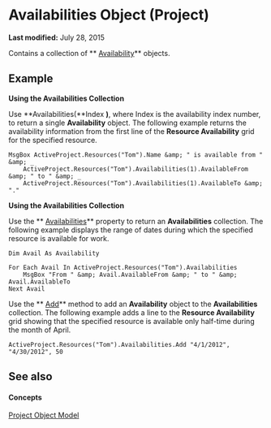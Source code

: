 
# Availabilities Object (Project)

 **Last modified:** July 28, 2015

 Contains a collection of ** [Availability](2b832aed-2b58-f020-2a2c-8756ec7ec1a4.md)** objects.

## Example

 **Using the Availabilities Collection**

Use  **Availabilities(**Index **)**, where Index is the availability index number, to return a single  **Availability** object. The following example returns the availability information from the first line of the **Resource Availability** grid for the specified resource.




```
MsgBox ActiveProject.Resources("Tom").Name &amp; " is available from " &amp; _  
    ActiveProject.Resources("Tom").Availabilities(1).AvailableFrom &amp; " to " &amp; _  
    ActiveProject.Resources("Tom").Availabilities(1).AvailableTo &amp; "."  

```

 **Using the Availabilities Collection**

Use the  ** [Availabilities](1525ba2e-49c1-216a-0b45-008e866163d5.md)** property to return an **Availabilities** collection. The following example displays the range of dates during which the specified resource is available for work.




```
Dim Avail As Availability  

For Each Avail In ActiveProject.Resources("Tom").Availabilities  
    MsgBox "From " &amp; Avail.AvailableFrom &amp; " to " &amp; Avail.AvailableTo  
Next Avail
```

Use the  ** [Add](4506674e-947b-905b-93bd-73a58281d676.md)** method to add an **Availability** object to the **Availabilities** collection. The following example adds a line to the **Resource Availability** grid showing that the specified resource is available only half-time during the month of April.




```
ActiveProject.Resources("Tom").Availabilities.Add "4/1/2012", "4/30/2012", 50
```


## See also


#### Concepts


 [Project Object Model](900b167b-88ec-ea88-15b7-27bb90c22ac6.md)
